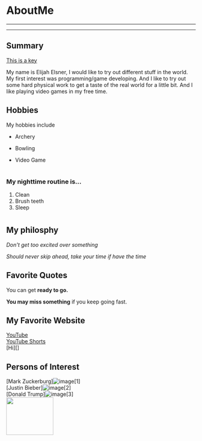 # AboutMe
---
---
## Summary

[This is a key](https://s42814.pcdn.co/wp-content/uploads/2019/12/01_reuse_keys.jpg.webp)

My name is Elijah Elsner, I would like to try out different stuff in the world. My first interest was programming/game developing. And I like to try out some hard physical work to get a taste of the real world for a little bit. And I like playing video games in my free time.

Hobbies
-

My hobbies include 

- Archery
+ Bowling
* Video Game
#

### My nighttime routine is... 

1. Clean
2. Brush teeth
3. Sleep
#

## My philosphy 
<i>Don't get too excited over something</i>

<i>Should never skip ahead, take your time if have the time</i>

## Favorite Quotes 

You can get <b>ready to go.</b>

<b>You may miss something</b> if you keep going fast. 

## My Favorite Website 

[YouTube](https://youtube.com)<br>
[YouTube Shorts](https://youtube.com/shorts "youtubeshorts")<br>
[Hi][]<br>

## Persons of Interest
[Mark Zuckerburg]![image](https://github.com/user-attachments/assets/666c532c-9136-4957-a26a-ca29c7878fa2)[1]<br>
[Justin Bieber]![image](https://encrypted-tbn2.gstatic.com/images?q=tbn:ANd9GcRSqoSEuV0lmNrEVLwJ6q75DaOWQjorN0b2G_BLJr4OScCX0YSZ)[2]<br>
[Donald Trump]![image](https://t1.gstatic.com/images?q=tbn:ANd9GcQQn6_Hz9zTckXYuOa1biiMhulnHv6pKtadAFcdg79yocrL3Y29)[3]<br>
<kbd><img src="https://www.whitehouse.gov/wp-content/uploads/2021/01/45_donald_trump.jpg" height="100" width="125"></kbd>


